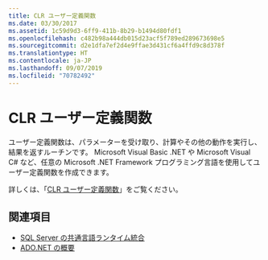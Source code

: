 ```yaml
---
title: CLR ユーザー定義関数
ms.date: 03/30/2017
ms.assetid: 1c59d9d3-6ff9-411b-8b29-b1494d80fdf1
ms.openlocfilehash: c482b98a444db015d23acf5f789ed289673698e5
ms.sourcegitcommit: d2e1dfa7ef2d4e9ffae3d431cf6a4ffd9c8d378f
ms.translationtype: HT
ms.contentlocale: ja-JP
ms.lasthandoff: 09/07/2019
ms.locfileid: "70782492"
---
```

# <a name="clr-user-defined-functions"></a>CLR ユーザー定義関数
ユーザー定義関数は、パラメーターを受け取り、計算やその他の動作を実行し、結果を返すルーチンです。 Microsoft Visual Basic .NET や Microsoft Visual C# など、任意の Microsoft .NET Framework プログラミング言語を使用してユーザー定義関数を作成できます。  
  
 詳しくは、「[CLR ユーザー定義関数](/sql/relational-databases/clr-integration-database-objects-user-defined-functions/clr-user-defined-functions)」をご覧ください。  
  
## <a name="see-also"></a>関連項目

- [SQL Server の共通言語ランタイム統合](sql-server-common-language-runtime-integration.md)
- [ADO.NET の概要](../ado-net-overview.md)
